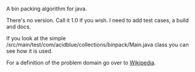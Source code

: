 A bin packing algorithm for java.

There's no version. Call it 1.0 if you wish. I need to add test cases, a build and docs. 

If you look at the simple /src/main/test/com/acidblue/collections/binpack/Main.java class you can see how it is used.

For a definition of the problem domain go over to [Wikipedia](http://en.wikipedia.org/wiki/Bin_packing_problem "Bin packing problem").

